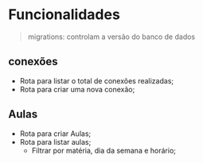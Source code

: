 # Funcionalidades

> migrations: controlam a versão do banco de dados

## conexões

- Rota para listar o total de conexões realizadas;
- Rota para criar uma nova conexão;

## Aulas

- Rota para criar Aulas;
- Rota para listar aulas;
  - Filtrar por matéria, dia da semana e horário;
